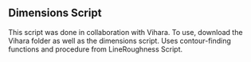 ## Dimensions Script ##
This script was done in collaboration with Vihara. To use, download the Vihara folder as well as the dimensions script. Uses contour-finding functions and procedure from LineRoughness Script.
